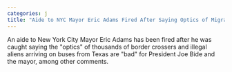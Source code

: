 ```yaml
---
categories: j
title: "Aide to NYC Mayor Eric Adams Fired After Saying Optics of Migrant Buses Bad for Biden"
---
```

An aide to New York City Mayor Eric Adams has been fired after he was caught saying the "optics" of thousands of border crossers and illegal aliens arriving on buses from Texas are "bad" for President Joe Bide and the mayor, among other comments.